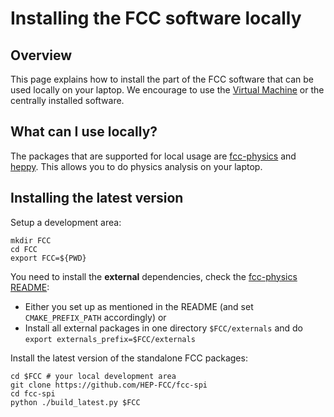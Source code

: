 # Installing the FCC software locally

## Overview

This page explains how to install the part of the FCC software that can be used locally on your laptop.
We encourage to use the [Virtual Machine](./FccVirtualMachine.md) or the centrally installed software.

## What can I use locally?

The packages that are supported for local usage are [fcc-physics](https://github.com/HEP-FCC/fcc-physics) and
[heppy](https://github.com/HEP-FCC/heppy). This allows you to do physics analysis on your laptop.

## Installing the latest version

Setup a development area:

~~~{.sh}
mkdir FCC
cd FCC
export FCC=${PWD}
~~~

You need to install the **external** dependencies, check the [fcc-physics README](https://github.com/HEP-FCC/fcc-physics#installing-required-software):

- Either you set up as mentioned in the README (and set `CMAKE_PREFIX_PATH` accordingly) or
- Install all external packages in one directory `$FCC/externals` and do `export externals_prefix=$FCC/externals`

Install the latest version of the standalone FCC packages:

~~~{.sh}
cd $FCC # your local development area
git clone https://github.com/HEP-FCC/fcc-spi
cd fcc-spi
python ./build_latest.py $FCC
~~~


